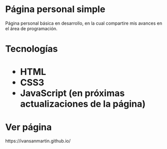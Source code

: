 <h1>Página personal simple</h1>
      
<p>Página personal básica en desarrollo, en la cual compartire mis avances en el área de programación.</p>

<h1>Tecnologías<h1>
  <ul>
    <li>HTML</li>
    <li>CSS3</li>
    <li>JavaScript (en próximas actualizaciones de la página)</li>
  </ul>

<h1>Ver página</h1>
      https://ivansanmartin.github.io/
